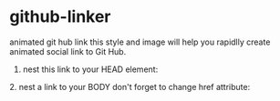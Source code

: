 # github-linker
animated git hub link
this style and image will help you rapidlly create 
animated social link to Git Hub.

1. nest this link to your HEAD element:
<link rel="stylesheet" type="text/css" href="https://cdn.rawgit.com/Koi7/github-linker/master/fork-me.css">
2. nest a link to your BODY don't forget to change href attribute:
<a class="fork-me-link" href="_your git hub profile or repo_"><img src="https://raw.githubusercontent.com/Koi7/github-linker/master/git-hub-link.png" alt=""></a>